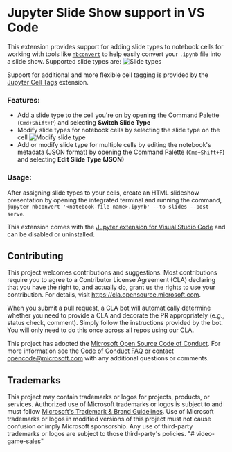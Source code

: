 # Jupyter Slide Show support in VS Code

This extension provides support for adding slide types to notebook cells for working with tools like [`nbconvert`](https://github.com/jupyter/nbconvert) to help easily convert your `.ipynb` file into a slide show. Supported slide types are:
![Slide types](https://github.com/Microsoft/vscode-jupyter-slideshow/raw/HEAD/images/slide-types.png)

Support for additional and more flexible cell tagging is provided by the [Jupyter Cell Tags](https://marketplace.visualstudio.com/items?itemName=ms-toolsai.vscode-jupyter-cell-tags) extension.

### Features:
- Add a slide type to the cell you're on by opening the Command Palette (`Cmd+Shift+P`) and selecting **Switch Slide Type**
- Modify slide types for notebook cells by selecting the slide type on the cell ![Modify slide type](https://github.com/Microsoft/vscode-jupyter-slideshow/raw/HEAD/images/modify-slide-type.png)
- Add or modify slide type for multiple cells by editing the notebook's metadata (JSON format) by opening the Command Palette (`Cmd+Shift+P`) and selecting **Edit Slide Type (JSON)**

### Usage:
After assigning slide types to your cells, create an HTML slideshow presentation by opening the integrated terminal and running the command, `jupyter nbconvert '<notebook-file-name>.ipynb' --to slides --post serve`.

This extension comes with the [Jupyter extension for Visual Studio Code](https://marketplace.visualstudio.com/items?itemName=ms-toolsai.jupyter) and can be disabled or uninstalled.

## Contributing

This project welcomes contributions and suggestions.  Most contributions require you to agree to a
Contributor License Agreement (CLA) declaring that you have the right to, and actually do, grant us
the rights to use your contribution. For details, visit https://cla.opensource.microsoft.com.

When you submit a pull request, a CLA bot will automatically determine whether you need to provide
a CLA and decorate the PR appropriately (e.g., status check, comment). Simply follow the instructions
provided by the bot. You will only need to do this once across all repos using our CLA.

This project has adopted the [Microsoft Open Source Code of Conduct](https://opensource.microsoft.com/codeofconduct/).
For more information see the [Code of Conduct FAQ](https://opensource.microsoft.com/codeofconduct/faq/) or
contact [opencode@microsoft.com](mailto:opencode@microsoft.com) with any additional questions or comments.

## Trademarks

This project may contain trademarks or logos for projects, products, or services. Authorized use of Microsoft 
trademarks or logos is subject to and must follow 
[Microsoft's Trademark & Brand Guidelines](https://www.microsoft.com/en-us/legal/intellectualproperty/trademarks/usage/general).
Use of Microsoft trademarks or logos in modified versions of this project must not cause confusion or imply Microsoft sponsorship.
Any use of third-party trademarks or logos are subject to those third-party's policies.
"# video-game-sales" 
